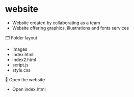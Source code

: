 # website
- Website created by collaborating as a team
- Website offering graphics, illustrations and fonts services

🗂 Folder layout
- Images
- index.html
- index2.html
- script.js
- style.css

🏁 Open the website
- Open index.html
